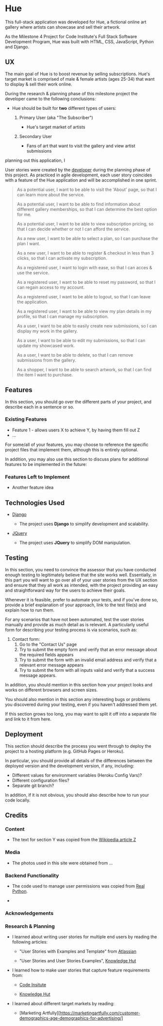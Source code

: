 # Hue

This full-stack application was developed for Hue, a fictional online art gallery where artists can showcase and sell their artwork.

As the Milestone 4 Project for Code Institute's Full Stack Software Development Program, Hue was built with HTML, CSS, JavaScript, Python and Django.

## UX

The main goal of Hue is to boost revenue by selling subscriptions. Hue's target market is comprised of male & female artists (ages 25-34) that want to display & sell their work online.

During the research & planning phase of this milestone project the developer came to the following conclusions:

- Hue should be built for **two** different types of users:
    1) Primary User (aka "The Subscriber")
        - Hue's target market of artists

    2) Secondary User
        - Fans of art that want to visit the gallery and view artist submissions

planning out this application, I 

User stories were created by the [developer](https://www.github.com/alissatroiano) during the planning phase of this project. As practiced in agile development, each user story coincides with a feature of the Hue application and will be accomplished in one sprint.

> As a potential user, I want to be able to visit the 'About' page, so that I can learn more about the service.
>>
> As a potential user, I want to be able to find information about different gallery memberships, so that I can determine the best option for me.
>>
> As a potential user, I want to be able to view subscription pricing, so that I can decide whether or not I can afford the service.
>>
> As a new user, I want to be able to select a plan, so I can purchase the plan I want.
>>
> As a new user, I want to be able to register & checkout in less than 3 clicks, so that I can activate my subscription.
>>
> As a registered user, I want to login with ease, so that I can acces & use the service.
>>
> As a registered user, I want to be able to reset my password, so that I can regain access to my account.
>>
> As a registered user, I want to be able to logout, so that I can leave the application.
>>
> As a registered user, I want to be able to view my plan details in my profile, so that I can manage my subscription.
>>
> As a user, I want to be able to easily create new submissions, so I can display my work in the gallery.
>>
> As a user, I want to be able to edit my submissions, so that I can update my showcased work. 
>>
> As a user, I want to be able to delete, so that I can remove submissions from the gallery.
>>
> As a shopper, I want to be able to search artwork, so that I can find the item I want to purchase.
>>

## Features

In this section, you should go over the different parts of your project, and describe each in a sentence or so.

### Existing Features
- Feature 1 - allows users X to achieve Y, by having them fill out Z
- ...

For some/all of your features, you may choose to reference the specific project files that implement them, although this is entirely optional.

In addition, you may also use this section to discuss plans for additional features to be implemented in the future:

### Features Left to Implement
- Another feature idea

## Technologies Used

- [Django](https://www.djangoproject.com/)
    - The project uses **Django** to simplify development and scalability.

- [JQuery](https://jquery.com)
    - The project uses **JQuery** to simplify DOM manipulation.


## Testing

In this section, you need to convince the assessor that you have conducted enough testing to legitimately believe that the site works well. Essentially, in this part you will want to go over all of your user stories from the UX section and ensure that they all work as intended, with the project providing an easy and straightforward way for the users to achieve their goals.

Whenever it is feasible, prefer to automate your tests, and if you've done so, provide a brief explanation of your approach, link to the test file(s) and explain how to run them.

For any scenarios that have not been automated, test the user stories manually and provide as much detail as is relevant. A particularly useful form for describing your testing process is via scenarios, such as:

1. Contact form:
    1. Go to the "Contact Us" page
    2. Try to submit the empty form and verify that an error message about the required fields appears
    3. Try to submit the form with an invalid email address and verify that a relevant error message appears
    4. Try to submit the form with all inputs valid and verify that a success message appears.

In addition, you should mention in this section how your project looks and works on different browsers and screen sizes.

You should also mention in this section any interesting bugs or problems you discovered during your testing, even if you haven't addressed them yet.

If this section grows too long, you may want to split it off into a separate file and link to it from here.

## Deployment

This section should describe the process you went through to deploy the project to a hosting platform (e.g. GitHub Pages or Heroku).

In particular, you should provide all details of the differences between the deployed version and the development version, if any, including:
- Different values for environment variables (Heroku Config Vars)?
- Different configuration files?
- Separate git branch?

In addition, if it is not obvious, you should also describe how to run your code locally.


## Credits

### Content
- The text for section Y was copied from the [Wikipedia article Z](https://en.wikipedia.org/wiki/Z)

### Media
- The photos used in this site were obtained from ...

### Backend Functionality
- The code used to manage user permissions was copied from [Real Python](https://realpython.com/manage-users-in-django-admin/#implement-custom-business-roles-in-django-admin).

- 

### Acknowledgements


### Research & Planning

- I learned about writing user stories for multiple end users by reading the following articles:

    - "User Stories with Examples and Template" from [Atlassian](https://www.atlassian.com/agile/project-management/user-stories)

    - "User Stories and User Stories Examples", [Knowledge Hut](https://www.knowledgehut.com/blog/agile/user-stories-examples)

- I learned how to make user stories that capture feature requirements from:

    - [Code Insitute]()

    - [Knowledge Hut](https://www.knowledgehut.com/blog/agile/user-stories-examples)

- I learned about different target markets by reading:

    - [Marketing Artfully][https://marketingartfully.com/customer-demographics-age-demographics-for-advertising/]